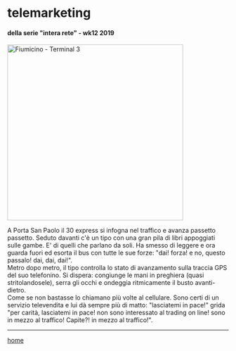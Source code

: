 # telemarketing  

#### della serie "intera rete" - wk12 2019  
<img src="https://drive.google.com/uc?id=1KjZVtk1TgSNkiVH3XYnDCWu5Xk0Gui0Z" alt="Fiumicino - Terminal 3" width="400">   
<!--- /interarete108.png  --->  

A Porta San Paolo il 30 express si infogna nel traffico e avanza passetto passetto. Seduto davanti c'è un tipo con una gran pila di libri appoggiati sulle gambe. E' di quelli che parlano da soli. Ha smesso di leggere e ora guarda fuori ed esorta il bus con tutte le sue forze: "dai! forza! e no, questo passalo! dai, dai, dai!".  
Metro dopo metro, il tipo controlla lo stato di avanzamento sulla traccia GPS del suo telefonino. Si dispera: congiunge le mani in preghiera (quasi stritolandosele), serra gli occhi e ondeggia ritmicamente il busto avanti-dietro.  
Come se non bastasse lo chiamano più volte al cellulare. Sono certi di un servizio televendita e lui dà sempre più di matto: "lasciatemi in pace!" grida "per carità, lasciatemi in pace! non sono interessato al trading on line! sono in mezzo al traffico! Capite?! in mezzo al traffico!".
   
---  
[home](/interarete.md) 